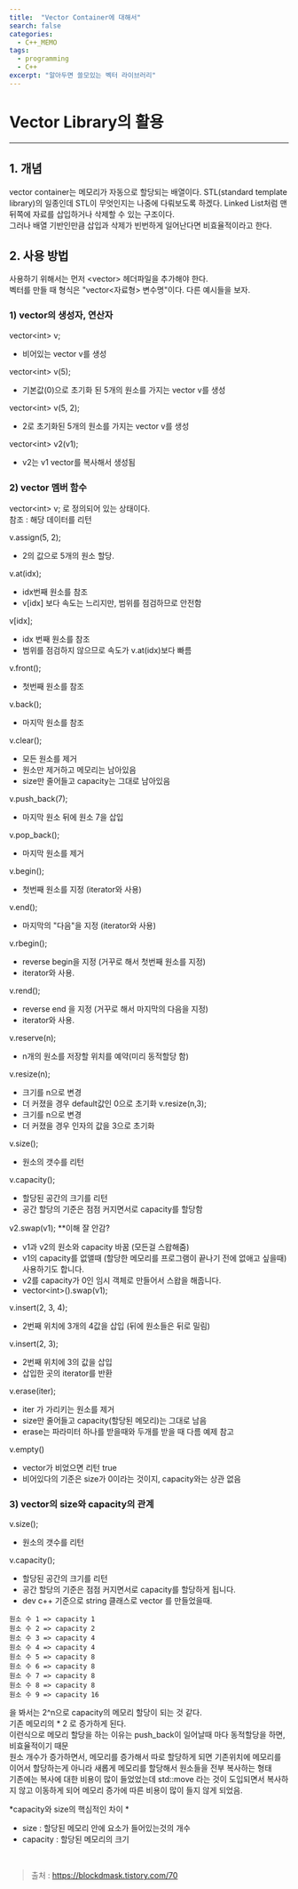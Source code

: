 ```yaml
---
title:  "Vector Container에 대해서"
search: false
categories: 
  - C++_MEMO
tags:
  - programming
  - C++
excerpt: "알아두면 쓸모있는 벡터 라이브러리"
---
```


# Vector Library의 활용
___

## 1. 개념
vector container는 메모리가 자동으로 할당되는 배열이다. STL(standard template library)의 일종인데 STL이 무엇인지는 나중에 다뤄보도록 하겠다. Linked List처럼 맨 뒤쪽에 자료를 삽입하거나 삭제할 수 있는 구조이다.  
그러나 배열 기반인만큼 삽입과 삭제가 빈번하게 일어난다면 비효율적이라고 한다. 

## 2. 사용 방법  
사용하기 위해서는 먼저 &#60;vector&#62; 헤더파일을 추가해야 한다.  
벡터를 만들 때 형식은 "vector&#60;자료형&#62; 변수명"이다. 다른 예시들을 보자.

### 1) vector의 생성자, 연산자
vector&#60;int&#62; v;
- 비어있는 vector v를 생성

vector&#60;int&#62; v(5);
- 기본값(0)으로 초기화 된 5개의 원소를 가지는 vector v를 생성

vector&#60;int&#62; v(5, 2);
- 2로 초기화된 5개의 원소를 가지는 vector v를 생성

vector&#60;int&#62; v2(v1);
- v2는 v1 vector를 복사해서 생성됨


### 2) vector 멤버 함수
vector&#60;int&#62; v; 로 정의되어 있는 상태이다.  
참조 : 해당 데이터를 리턴

v.assign(5, 2);
- 2의 값으로 5개의 원소 할당.

v.at(idx);
- idx번째 원소를 참조
- v[idx] 보다 속도는 느리지만, 범위를 점검하므로 안전함

v[idx];
- idx 번째 원소를 참조
- 범위를 점검하지 않으므로 속도가 v.at(idx)보다 빠름

v.front();
- 첫번째 원소를 참조

v.back();
- 마지막 원소를 참조

v.clear();
- 모든 원소를 제거
- 원소만 제거하고 메모리는 남아있음
- size만 줄어들고 capacity는 그대로 남아있음

v.push_back(7);
- 마지막 원소 뒤에 원소 7을 삽입

v.pop_back();
- 마지막 원소를 제거

v.begin();
- 첫번째 원소를 지정 (iterator와 사용)

v.end();
- 마지막의 "다음"을 지정 (iterator와 사용)

v.rbegin();
- reverse begin을 지정 (거꾸로 해서 첫번째 원소를 지정)
- iterator와 사용.

v.rend();
- reverse end 을 지정 (거꾸로 해서 마지막의 다음을 지정)
- iterator와 사용.

v.reserve(n);
- n개의 원소를 저장할 위치를 예약(미리 동적할당 함)

v.resize(n);
- 크기를 n으로 변경
- 더 커졌을 경우 default값인 0으로 초기화
v.resize(n,3);
- 크기를 n으로 변경
- 더 커졌을 경우 인자의 값을 3으로 초기화

v.size();
- 원소의 갯수를 리턴

v.capacity();
- 할당된 공간의 크기를 리턴
- 공간 할당의 기준은 점점 커지면서로 capacity를 할당함

v2.swap(v1); **이해 잘 안감?
- v1과 v2의 원소와 capacity 바꿈 (모든걸 스왑해줌)
- v1의 capacity를 없앨때 (할당한 메모리를 프로그램이 끝나기 전에 없애고 싶을때) 사용하기도 합니다.
- v2를 capacity가 0인 임시 객체로 만들어서 스왑을 해줍니다.
- vector&#60;int&#62;().swap(v1);

v.insert(2, 3, 4);
- 2번째 위치에 3개의 4값을 삽입 (뒤에 원소들은 뒤로 밀림)

v.insert(2, 3);
- 2번째 위치에 3의 값을 삽입
- 삽입한 곳의 iterator를 반환

v.erase(iter);
- iter 가 가리키는 원소를 제거
- size만 줄어들고 capacity(할당된 메모리)는 그대로 남음
- erase는 파라미터 하나를 받을때와 두개를 받을 때 다름 예제 참고

v.empty()
- vector가 비었으면 리턴 true
- 비어있다의 기준은 size가 0이라는 것이지, capacity와는 상관 없음

### 3) vector의 size와 capacity의 관계
v.size();
- 원소의 갯수를 리턴

v.capacity();
- 할당된 공간의 크기를 리턴
- 공간 할당의 기준은 점점 커지면서로 capacity를 할당하게 됩니다.
- dev c++ 기준으로 string 클래스로 vector 를 만들었을때.
```
원소 수 1 => capacity 1
원소 수 2 => capacity 2
원소 수 3 => capacity 4
원소 수 4 => capacity 4
원소 수 5 => capacity 8
원소 수 6 => capacity 8
원소 수 7 => capacity 8
원소 수 8 => capacity 8
원소 수 9 => capacity 16
```
을 봐서는 2^n으로 capacity의 메모리 할당이 되는 것 같다.  
기존 메모리의 * 2 로 증가하게 된다.  
이런식으로 메모리 할당을 하는 이유는 push_back이 일어날때 마다 동적할당을 하면, 비효율적이기 때문  
원소 개수가 증가하면서, 메모리를 증가해서 따로 할당하게 되면 
기존위치에 메모리를 이어서 할당하는게 아니라 새롭게 메모리를 할당해서 원소들을 전부 복사하는 형태  
기존에는 복사에 대한 비용이 많이 들었었는데 std::move 라는 것이 도입되면서 복사하지 않고 이동하게 되어 메모리 증가에 따른 비용이 많이 들지 않게 되었음.  

*capacity와 size의 핵심적인 차이 *  
- size : 할당된 메모리 안에 요소가 들어있는것의 개수 
- capacity : 할당된 메모리의 크기

<br>

> 출처 : https://blockdmask.tistory.com/70
